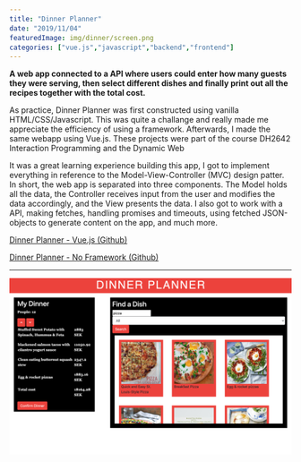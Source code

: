 ```yaml
---
title: "Dinner Planner"
date: "2019/11/04"
featuredImage: img/dinner/screen.png
categories: ["vue.js","javascript","backend","frontend"]
---
```

**A web app connected to a API where users could enter how many guests they were serving, then select different dishes and finally print out all the recipes together with the total cost.**

As practice, Dinner Planner was first constructed using vanilla ​HTML/CSS/Javascript. This was quite a challange and really made me appreciate the efficiency of using a framework. Afterwards, I made the same webapp using Vue.js. These projects were part of the course DH2642 Interaction Programming and the Dynamic Web

It was a great learning experience building this app, I got to implement everything in reference to the Model-View-Controller (MVC) design patter. In short, the web app is separated into three components. The Model holds all the data, the Controller receives input from the user and modifies the data accordingly, and the View presents the data. I also got to work with a API, making fetches, handling promises and timeouts, using fetched JSON-objects to generate content on the app, and much more. 

[Dinner Planner - Vue.js (Github)](https://github.com/MangoGott/DinnerPlanner_Vue.js)

[Dinner Planner - No Framework (Github)](https://github.com/MangoGott/DinnerPlanner_NoFramework)

***

![screenshot](img/dinner/screen.png)

